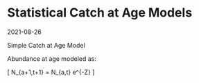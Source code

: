 Statistical Catch at Age Models
================
2021-08-26

Simple Catch at Age Model

Abundance at age modeled as:

\[ N_{a+1,t+1} = N_{a,t} e^{-Z} \]
